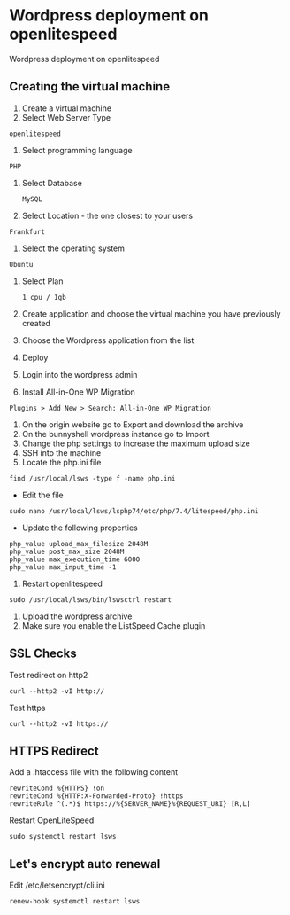 # Wordpress deployment on openlitespeed

Wordpress deployment on openlitespeed

## Creating the virtual machine

1. Create a virtual machine
2. Select Web Server Type

```
openlitespeed
```

1. Select programming language

```
PHP
```

1.  Select Database

    ```
    MySQL
    ```
2. Select Location - the one closest to your users

```
Frankfurt
```

1. Select the operating system

```
Ubuntu
```

1.  Select Plan

    ```
    1 cpu / 1gb
    ```
2. Create application and choose the virtual machine you have previously created
3. Choose the Wordpress application from the list
4. Deploy
5. Login into the wordpress admin
6. Install All-in-One WP Migration

```
Plugins > Add New > Search: All-in-One WP Migration
```

1. On the origin website go to Export and download the archive
2. On the bunnyshell wordpress instance go to Import
3. Change the php settings to increase the maximum upload size
4. SSH into the machine
5. Locate the php.ini file

```
find /usr/local/lsws -type f -name php.ini
```

* Edit the file

```
sudo nano /usr/local/lsws/lsphp74/etc/php/7.4/litespeed/php.ini
```

* Update the following properties

```
php_value upload_max_filesize 2048M 
php_value post_max_size 2048M 
php_value max_execution_time 6000 
php_value max_input_time -1
```

1. Restart openlitespeed

```
sudo /usr/local/lsws/bin/lswsctrl restart
```

1. Upload the wordpress archive
2. Make sure you enable the ListSpeed Cache plugin

## SSL Checks

Test redirect on http2

```
curl --http2 -vI http://
```

Test https

```
curl --http2 -vI https://
```

## HTTPS Redirect

Add a .htaccess file with the following content

```
rewriteCond %{HTTPS} !on
rewriteCond %{HTTP:X-Forwarded-Proto} !https
rewriteRule ^(.*)$ https://%{SERVER_NAME}%{REQUEST_URI} [R,L]
```

Restart OpenLiteSpeed

```
sudo systemctl restart lsws
```

## Let's encrypt auto renewal

Edit /etc/letsencrypt/cli.ini

```
renew-hook systemctl restart lsws
```

